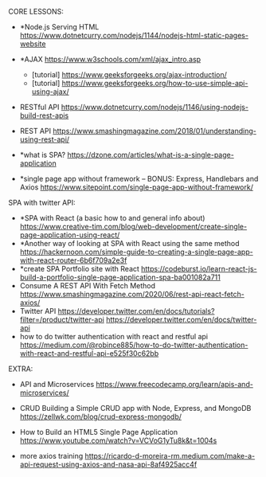 CORE LESSONS:

- \*Node.js Serving HTML
  https://www.dotnetcurry.com/nodejs/1144/nodejs-html-static-pages-website

- \*AJAX
  https://www.w3schools.com/xml/ajax_intro.asp

  - [tutorial] https://www.geeksforgeeks.org/ajax-introduction/
  - [tutorial] https://www.geeksforgeeks.org/how-to-use-simple-api-using-ajax/

- RESTful API
  https://www.dotnetcurry.com/nodejs/1146/using-nodejs-build-rest-apis

- REST API
  https://www.smashingmagazine.com/2018/01/understanding-using-rest-api/

- \*what is SPA?
  https://dzone.com/articles/what-is-a-single-page-application
- \*single page app without framework – BONUS: Express, Handlebars and Axios
  https://www.sitepoint.com/single-page-app-without-framework/

SPA with twitter API:

- \*SPA with React (a basic how to and general info about)
  https://www.creative-tim.com/blog/web-development/create-single-page-application-using-react/
- \*Another way of looking at SPA with React using the same method
  https://hackernoon.com/simple-guide-to-creating-a-single-page-app-with-react-router-6b6f709a2e3f
- \*create SPA Portfolio site with React
  https://codeburst.io/learn-react-js-build-a-portfolio-single-page-application-spa-ba001082a711
- Consume A REST API With Fetch Method
  https://www.smashingmagazine.com/2020/06/rest-api-react-fetch-axios/
- Twitter API
  https://developer.twitter.com/en/docs/tutorials?filter=/product/twitter-api
  https://developer.twitter.com/en/docs/twitter-api
- how to do twitter authentication with react and restful api
  https://medium.com/@robince885/how-to-do-twitter-authentication-with-react-and-restful-api-e525f30c62bb

EXTRA:

- API and Microservices
  https://www.freecodecamp.org/learn/apis-and-microservices/

- CRUD Building a Simple CRUD app with Node, Express, and MongoDB
  https://zellwk.com/blog/crud-express-mongodb/

- How to Build an HTML5 Single Page Application
  https://www.youtube.com/watch?v=VCVoG1yTu8k&t=1004s

- more axios training
  https://ricardo-d-moreira-rm.medium.com/make-a-api-request-using-axios-and-nasa-api-8af4925acc4f
